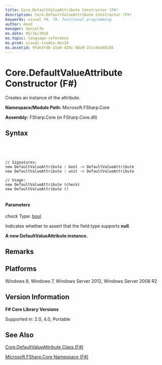 ```yaml
---
title: Core.DefaultValueAttribute Constructor (F#)
description: Core.DefaultValueAttribute Constructor (F#)
keywords: visual f#, f#, functional programming
author: dend
manager: danielfe
ms.date: 05/16/2016
ms.topic: language-reference
ms.prod: visual-studio-dev14
ms.assetid: 9fab3fdb-15a0-420c-88a9-21cc0e4482d5 
---
```


# Core.DefaultValueAttribute Constructor (F#)

Creates an instance of the attribute.

**Namespace/Module Path:** Microsoft.FSharp.Core

**Assembly:** FSharp.Core (in FSharp.Core.dll)


## Syntax



```




// Signatures:
new DefaultValueAttribute : bool -> DefaultValueAttribute
new DefaultValueAttribute : unit -> DefaultValueAttribute

// Usage:
new DefaultValueAttribute (check)
new DefaultValueAttribute ()


```





#### Parameters
*check*
Type: [bool](http://msdn.microsoft.com/en-us/library/89c0cf9c-49ce-4207-a3be-555851a67dd5)


Indicates whether to assert that the field type supports **null**.



**A new DefaultValueAttribute instance.**
## Remarks

## Platforms
Windows 8, Windows 7, Windows Server 2012, Windows Server 2008 R2


## Version Information
**F# Core Library Versions**

Supported in: 2.0, 4.0, Portable




## See Also
[Core.DefaultValueAttribute Class &#40;F&#35;&#41;](Core.DefaultValueAttribute-Class-%5BFSharp%5D.md)

[Microsoft.FSharp.Core Namespace &#40;F&#35;&#41;](Microsoft.FSharp.Core-Namespace-%5BFSharp%5D.md)

